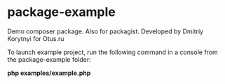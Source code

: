 # package-example
Demo composer package. Also for packagist. Developed by Dmitriy Korytnyi for Otus.ru

To launch example project, run the following command in a console from the package-example folder:

**php examples/example.php**